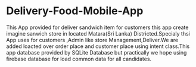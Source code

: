 # Delivery-Food-Mobile-App
 
This App provided for deliver sandwich item for customers this app create imagine sanwich store in located Matara(Sri Lanka) Districted.Specialy thsi App uses for customers ,Admin like store Management,Deliver.We are added loacted over order place and customer place using intent class.This app database provided by SQLite Database but practically we hope using firebase database for load common data for all candidates.
